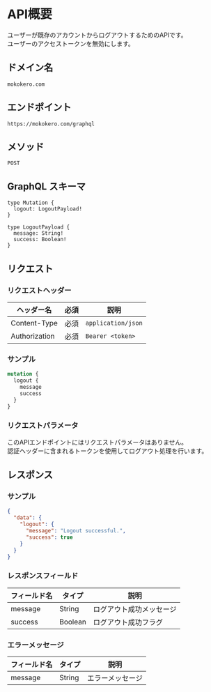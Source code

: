 # API概要
ユーザーが既存のアカウントからログアウトするためのAPIです。  
ユーザーのアクセストークンを無効にします。

## ドメイン名
`mokokero.com`

## エンドポイント
`https://mokokero.com/graphql`

## メソッド
`POST`

## GraphQL スキーマ
```
type Mutation {
  logout: LogoutPayload!
}

type LogoutPayload {
  message: String!
  success: Boolean!
}
```

## リクエスト
### リクエストヘッダー
| ヘッダー名        | 必須 | 説明                         |
|-------------------|------|------------------------------|
| Content-Type      | 必須 | `application/json`           |
| Authorization     | 必須 | `Bearer <token>`             |

### サンプル
```graphql
mutation {
  logout {
    message
    success
  }
}
```

### リクエストパラメータ
このAPIエンドポイントにはリクエストパラメータはありません。  
認証ヘッダーに含まれるトークンを使用してログアウト処理を行います。

## レスポンス
### サンプル
```json
{
  "data": {
    "logout": {
      "message": "Logout successful.",
      "success": true
    }
  }
}
```

### レスポンスフィールド
| フィールド名 | タイプ | 説明          |
|--------------|------|--------------|
| message | String | ログアウト成功メッセージ |
| success | Boolean | ログアウト成功フラグ |

### エラーメッセージ
| フィールド名 | タイプ | 説明          |
|--------------|------|--------------|
| message | String | エラーメッセージ |
